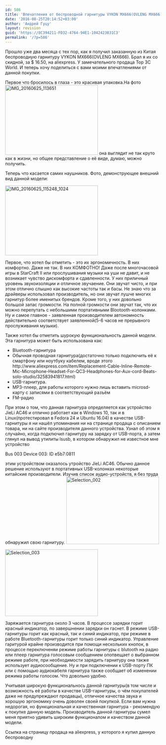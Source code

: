 ```yaml
---
id: 586
title: 'Впечатления от беспроводной гарнитуры VYKON MX666(OVLENG MX666)'
date: '2016-08-25T20:14:52+03:00'
author: 'Андрей Гуцу'
layout: revision
guid: 'https://8C394211-FD32-4764-94E1-1042423831C3'
permalink: '/?p=586'
---
```


Прошло уже два месяца с тех пор, как я получил заказанную из Китая беспроводную гарнитуру VYKON MX666(OVLENG MX666). Брал я их со скидной, за $ 16.50, на aliexpress. У замечательного продаца Top 3C World. И теперь хочу поделиться с вами моими впечатлениями от данной покупки.

Первое что бросилось в глаза - это красивая упаковка.На фото <a href="https://glowingsword.ru/wp-content/uploads/2016/08/IMG_20160625_113651.jpg"><img src="https://glowingsword.ru/wp-content/uploads/2016/08/IMG_20160625_113651-300x225.jpg" alt="IMG_20160625_113651" width="300" height="225" class="alignnone size-medium wp-image-581" /></a> она выглядит не так круто как в жизни, но общее представление о её виде, думаю, можно получить.

Теперь что касается самих наушников. Фото, демонструющее внешний вид данной модели:

<a href="https://glowingsword.ru/wp-content/uploads/2016/08/IMG_20160625_115248_1024.jpg"><img src="https://glowingsword.ru/wp-content/uploads/2016/08/IMG_20160625_115248_1024-300x225.jpg" alt="IMG_20160625_115248_1024" width="300" height="225" class="alignnone size-medium wp-image-584" /></a>

Первое, что хотел бы отметить - это их эргономичность. В них комфортно. Даже не так. В них КОМФОТНО! Даже после многочасовой игры в StarCraft II или прослушивания музыки на уши не давит, и не возникает чувство дискомфорта и сдавленности. У них приличный уровень звукоизоляции и отличное звучаение. Они звучат чисто, и при этом отлично слышно как высокие частоты так и басы. Не знаю что за драйверы использовал производитель, но они звучат лушче многих гарнитур более именитых брендов. Кроме того, у них довольно большой запас громкости. На полной громкости они звучат так, что их можно перепутать с небольшими портативными Blootooth-колонками. Ну и самое главное - заявленная производителем автономность действительно соответствует заявленной(5-6 часов не прерывного прослуживания музыки).

Также хотел бы отметить шурокую функциональность данной модели. Эта гарнитура может быть использована как:

<ul>
    <li>Bluetooth-гарнитура</li>
    <li>Обычная проводная гарнитура(достаточно только подключить её к смартфону или ноутбуку кабелем, вроде этого http://www.aliexpress.com/item/Replacement-Cable-Inline-Remote-Mic-Microphone-Headset-For-QC3-Headphones-for-Aux-cord-Beats-solo-studio/32583941817.html)</li>
    <li>USB-гарнитура.</li>
        <li>MP3-плеер, для работы которого нужно лишь вставить microsd-карту с записями в соответствующий разъём</li>
        <li>FM-радио</li>
</ul>

При этом о том, что данная гарнитура определяется как устройство JieLi AC46 и отлично работает как в Windows 10, так и в Linux(протестировал в Fedora 24 и Ubuntu 16.04) в качестве USB-гарнитуры я ни нашёл упоминания ни на странице продаца с описанием товара, ни на сайте производителя данного устройства. Узнал об этом я случайно, когда подключил гарнитуру на зарядку от USB-порта, а затем глянул на вывод утилиты lsusb, в котором обнаружил не известное мне устройство

Bus 003 Device 003: ID e5b7:0811

этим устройством оказалось утройство JieLi AC46. Обычно данное решение используют в портативных USB-колонках некоторые китайские производители. Изучив список аудио-устройств, я без труда обнаружил свою гарнитуру.
<a href="https://glowingsword.ru/wp-content/uploads/2016/08/Selection_002.png"><img src="https://glowingsword.ru/wp-content/uploads/2016/08/Selection_002-300x217.png" alt="Selection_002" width="300" height="217" class="alignnone size-medium wp-image-583" /></a>

<a href="https://glowingsword.ru/wp-content/uploads/2016/08/Selection_003.png"><img src="https://glowingsword.ru/wp-content/uploads/2016/08/Selection_003-300x215.png" alt="Selection_003" width="300" height="215" class="alignnone size-medium wp-image-582" /></a>

Заряжается гарнитура около 3 часов. В процессе зарядки горит красный индикатор, по завершнении зарядки он гаснет. В режиме USB-гарнитуры горит как красный, так и синий индикатор, при режиме в работе Bluetooth-гарнитуры горит только синий индикатор. Управление гаритурой крайне производится при помощи нескольких кнопок, в процессе переключеняи режиме работы гарнитуры с blutooth на радио или плеер гарнитура голосовым сообщением опопвещает о выбранном режиме работе, при необходимости зарядить гарнитуру она также использует аудиосообщение. Ну и при подключении к USB-порту ПК или с помощью аудиокабеля гарнитура также сообщает об изменении режима работы голосом. Что довольно удобно.

Учитывая широкую функциональнось данной гарнитуры(в том числе и возможность её работы в качестве USB-гарнитуры, о чём покупателей даже не предупреждают продавцы), отличное качества звука и хорошую эргономику очень доволен своей покупкой. Если вам нужна недорогая, но функциональная и качественная гарнитура - рекомендую к покупке данную модель. Производитель данной гарнитуры сумел меня приятно удивить широким функционалом и качеством данной модели.

Ссылка на страницу продаца на aliexpress, у которого я купил данную беспроводну   <a href="http://www.aliexpress.com/item/2016-Newest-Original-MX666-Wireless-Bluetooth-Headset-Stereo-Headphone-W-Mic-Over-Ear-PC-Phones-3/32658594014.html" rel="nofollow,noindex"></a>